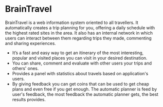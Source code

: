 # BrainTravel

BrainTravel is a web information system oriented to all travellers. 
It automatically creates a trip planning for you, offering a daily schedule with the highest rated sites in the area. It also has an internal network in which users can interact between them regarding trips they made, commenting and sharing experiences.
- It’s a fast and easy way to get an itinerary of the most interesting, popular and visited places you can visit in your desired destination.
- You can share, comment and evaluate with other users your trips and others' ones.
- Provides a panel with statistics about travels based on application's users.
- By giving feedback you can get coins that can be used to get cheap plans and even free if you get enough. The automatic planner is feed by user's feedback, the most feedback the automatic planner gets, the best results provides.

